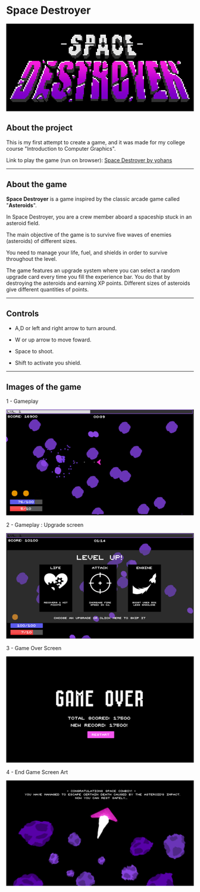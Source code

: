 # Space Destroyer

<img src="gameplay_images/Space%20Destroyer%20Logo%20Title.png" title="Space Destroyer Logo" alt="Space Detroyer Logo" data-align="center">

## About the project

This is my first attempt to create a game, and it was made for my college course "Introduction to Computer Graphics".

Link to play the game (run on browser): [Space Destroyer by yohans](https://y0hans.itch.io/space-destroyer)

---

## About the game

**Space Destroyer** is a game inspired by the classic arcade game called "**Asteroids**".

In Space Destroyer, you are a crew member aboard a spaceship stuck in an asteroid field.

The main objective of the game is to survive five waves of enemies (asteroids) of different sizes.

You need to manage your life, fuel, and shields in order to survive throughout the level.

The game features an upgrade system where you can select a random upgrade card every time you fill the experience bar. You do that by destroying the asteroids and earning XP points. Different sizes of asteroids give different quantities of points.



---

## Controls

- A,D or left and right arrow to turn around.

- W or up arrow to move foward.

- Space to shoot.

- Shift to activate you shield.
  
  

---

## Images of the game

1 - Gameplay

<img title="Gameplay Screenshot" src="gameplay_images/gameplay_screenshot3.png" alt="Gameplay Screenshot" data-align="center">

2 - Gameplay : Upgrade screen

<img title="Upgrade System" src="gameplay_images/gameplay_screenshot1.png" alt="Upgrade System Screenshot" data-align="center">

3 - Game Over Screen

<img src="gameplay_images/gameplay_screenshot4.png" title="Game Over Screen" alt="Game Over Screenshot" data-align="center">

4 - End Game Screen Art

<img src="/gameplay_images/sd%20end%20game%20art.png" title="Congratulations Screen" alt="Congratulations Screenshot" data-align="center">


